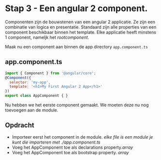 # Stap 3 - Een angular 2 component.
Componenten zijn de bouwstenen van een angular 2 applicatie. Ze zijn een combinatie van logica en presentatie. Standaard zijn alle properties van een component
beschikbaar binnen het template. Elke applicatie heeft minstens 1 component, nameljk het *rootcomponent*.

Maak nu een component aan binnen de app directory `app.component.ts`

## app.component.ts
```javascript
import { Component } from '@angular/core';
@Component({
  selector: 'my-app',
  template: '<h1>My First Angular 2 App</h1>'
})
export class AppComponent { }
```

Nu hebben we het eerste component gemaakt. We moeten deze nu nog toevoegen aan de module.

## Opdracht
- Importeer eerst het component in de module. *elke file is een module je kunt die importeren met ./app.component.ts*
- Voeg het AppComponent toe als declarations property.*array*
- Voeg het AppComponent toe als bootstrap property. *array* 